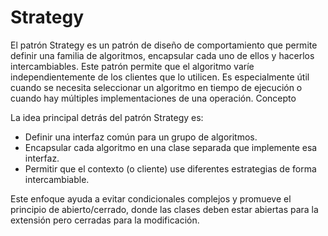 # Strategy

El patrón Strategy es un patrón de diseño de comportamiento que permite definir una familia de algoritmos, encapsular cada uno de ellos y hacerlos intercambiables. Este 
patrón permite que el algoritmo varíe independientemente de los clientes que lo utilicen. Es especialmente útil cuando se necesita seleccionar un algoritmo en tiempo de 
ejecución o cuando hay múltiples implementaciones de una operación.
Concepto

La idea principal detrás del patrón Strategy es:

  - Definir una interfaz común para un grupo de algoritmos.
  - Encapsular cada algoritmo en una clase separada que implemente esa interfaz.
  - Permitir que el contexto (o cliente) use diferentes estrategias de forma intercambiable.

Este enfoque ayuda a evitar condicionales complejos y promueve el principio de abierto/cerrado, donde las clases deben estar abiertas para la extensión pero cerradas para 
la modificación.

